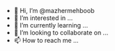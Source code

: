 - 👋 Hi, I’m @mazhermehboob
- 👀 I’m interested in ...
- 🌱 I’m currently learning ...
- 💞️ I’m looking to collaborate on ...
- 📫 How to reach me ...

<!---
mazhermehboob/mazhermehboob is a ✨ special ✨ repository because its `README.md` (this file) appears on your GitHub profile.
You can click the Preview link to take a look at your changes.
--->

